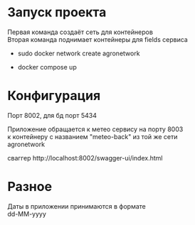 # Запуск проекта
Первая команда создаёт сеть для контейнеров  
Вторая команда поднимает контейнеры для fields сервиса
* sudo docker network create agronetwork

* docker compose up

# Конфигурация
Порт 8002, для бд порт 5434

Приложение обращается к метео сервису на порту 8003  
к контейнеру с названием "meteo-back" из той же сети  
agronetwork


сваггер http://localhost:8002/swagger-ui/index.html

# Разное
Даты в приложении принимаются в формате  
dd-MM-yyyy
